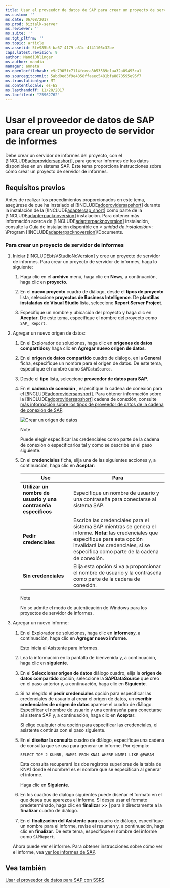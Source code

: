 ```yaml
---
title: Usar el proveedor de datos de SAP para crear un proyecto de servidor de informes | Documentos de Microsoft
ms.custom: ''
ms.date: 06/08/2017
ms.prod: biztalk-server
ms.reviewer: ''
ms.suite: ''
ms.tgt_pltfrm: ''
ms.topic: article
ms.assetid: 5fe985b5-ba67-4179-a31c-4f41106c32be
caps.latest.revision: 9
author: MandiOhlinger
ms.author: mandia
manager: anneta
ms.openlocfilehash: e9c7905fc7114feeca8b53589e1aa32a09495ca1
ms.sourcegitcommit: 5abd0ed3f9e4858ffaaec5481bfa8878595e95f7
ms.translationtype: MT
ms.contentlocale: es-ES
ms.lasthandoff: 11/28/2017
ms.locfileid: "25962762"
---
```

# <a name="use-the-data-provider-for-sap-to-create-a-report-server-project"></a>Usar el proveedor de datos de SAP para crear un proyecto de servidor de informes
Debe crear un servidor de informes del proyecto, con el [!INCLUDE[adoprovidersapshort](../../includes/adoprovidersapshort-md.md)], para generar informes de los datos disponibles en un sistema SAP. Este tema proporciona instrucciones sobre cómo crear un proyecto de servidor de informes.  
  
## <a name="prerequisites"></a>Requisitos previos  
 Antes de realizar los procedimientos proporcionados en este tema, asegúrese de que ha instalado el [!INCLUDE[adoprovidersapshort](../../includes/adoprovidersapshort-md.md)] durante la instalación de la [!INCLUDE[adaptersap_short](../../includes/adaptersap-short-md.md)] como parte de la [!INCLUDE[adapterpacknoversion](../../includes/adapterpacknoversion-md.md)] instalación. Para obtener más información acerca de [!INCLUDE[adapterpacknoversion](../../includes/adapterpacknoversion-md.md)] instalación, consulte la Guía de instalación disponible en \< *unidad de instalación*\>: \Program [!INCLUDE[adapterpacknoversion](../../includes/adapterpacknoversion-md.md)]\Documents.  
  
### <a name="to-create-a-report-server-project"></a>Para crear un proyecto de servidor de informes  
  
1.  Iniciar [!INCLUDE[btsVStudioNoVersion](../../includes/btsvstudionoversion-md.md)] y cree un proyecto de servidor de informes. Para crear un proyecto de servidor de informes, haga lo siguiente:  
  
    1.  Haga clic en el **archivo** menú, haga clic en **New**y, a continuación, haga clic en **proyecto**.  
  
    2.  En el **nuevo proyecto** cuadro de diálogo, desde el **tipos de proyecto** lista, seleccione **proyectos de Business Intelligence**. De **plantillas instaladas de Visual Studio** lista, seleccione **Report Server Project**.  
  
    3.  Especifique un nombre y ubicación del proyecto y haga clic en **Aceptar**. De este tema, especifique el nombre del proyecto como `SAP_ Report`.  
  
2.  Agregar un nuevo origen de datos:  
  
    1.  En el Explorador de soluciones, haga clic en **orígenes de datos compartidos**y haga clic en **Agregar nuevo origen de datos**.  
  
    2.  En el **origen de datos compartido** cuadro de diálogo, en la **General** ficha, especifique un nombre para el origen de datos. De este tema, especifique el nombre como `SAPDataSource`.  
  
    3.  Desde el **tipo** lista, seleccione **proveedor de datos para SAP**.  
  
    4.  En el **cadena de conexión** , especifique la cadena de conexión para el [!INCLUDE[adoprovidersapshort](../../includes/adoprovidersapshort-md.md)]. Para obtener información sobre la [!INCLUDE[adoprovidersapshort](../../includes/adoprovidersapshort-md.md)] cadena de conexión, consulte [más información sobre los tipos de proveedor de datos de la cadena de conexión de SAP](../../adapters-and-accelerators/adapter-sap/read-about-data-provider-types-for-the-sap-connection-string.md).  
  
         ![Crear un origen de datos](../../adapters-and-accelerators/adapter-sap/media/8494c1a5-5e68-4178-a005-a6ea56d97ad7.gif "8494c1a5-5e68-4178-a005-a6ea56d97ad7")  
  
        > [!NOTE]
        >  Puede elegir especificar las credenciales como parte de la cadena de conexión o especificarlos tal y como se describe en el paso siguiente.  
  
    5.  En el **credenciales** ficha, elija una de las siguientes acciones y, a continuación, haga clic en **Aceptar**:  
  
        |Use|Para|  
        |--------------|----------------|  
        |**Utilizar un nombre de usuario y una contraseña específicos**|Especifique un nombre de usuario y una contraseña para conectarse al sistema SAP.|  
        |**Pedir credenciales**|Escriba las credenciales para el sistema SAP mientras se genera el informe. **Nota:** las credenciales que especifique para esta opción invalidará las credenciales, si se especifica como parte de la cadena de conexión.|  
        |**Sin credenciales**|Elija esta opción si va a proporcionar el nombre de usuario y la contraseña como parte de la cadena de conexión.|  
  
        > [!NOTE]
        >  No se admite el modo de autenticación de Windows para los proyectos de servidor de informes.  
  
3.  Agregar un nuevo informe:  
  
    1.  En el Explorador de soluciones, haga clic en **informes**y, a continuación, haga clic en **Agregar nuevo informe**.  
  
         Esto inicia al Asistente para informes.  
  
    2.  Lea la información en la pantalla de bienvenida y, a continuación, haga clic en **siguiente**.  
  
    3.  En el **Seleccionar origen de datos** diálogo cuadro, elija la **origen de datos compartido** opción, seleccione la **SAPDataSource** que creó en el paso anterior y, a continuación, haga clic en  **Siguiente**.  
  
    4.  Si ha elegido el **pedir credenciales** opción para especificar las credenciales de usuario al crear el origen de datos, un **escribir credenciales de origen de datos** aparece el cuadro de diálogo. Especificar el nombre de usuario y una contraseña para conectarse al sistema SAP y, a continuación, haga clic en **Aceptar**.  
  
         Si elige cualquier otra opción para especificar las credenciales, el asistente continúa con el paso siguiente.  
  
    5.  En el **diseñar la consulta** cuadro de diálogo, especifique una cadena de consulta que se usa para generar un informe. Por ejemplo:  
  
        ```  
        SELECT TOP 2 KUNNR, NAME1 FROM KNA1 WHERE NAME1 LIKE @PARAM  
        ```  
  
         Esta consulta recuperará los dos registros superiores de la tabla de KNA1 donde el nombre1 es el nombre que se especifican al generar el informe.  
  
         Haga clic en **Siguiente**.  
  
    6.  En los cuadros de diálogo siguientes puede diseñar el formato en el que desea que aparezca el informe. Si desea usar el formato predeterminado, haga clic en **finalizar >> &#124;** para ir directamente a la **finalizar** cuadro de diálogo.  
  
    7.  En el **finalización del Asistente para** cuadro de diálogo, especifique un nombre para el informe, revise el resumen y, a continuación, haga clic en **finalizar**. De este tema, especifique el nombre del informe como `SAPReport`.  
  
     Ahora puede ver el informe. Para obtener instrucciones sobre cómo ver el informe, vea [ver los informes de SAP](../../adapters-and-accelerators/adapter-sap/view-the-reports-for-sap.md).  
  
## <a name="see-also"></a>Vea también  
 [Usar el proveedor de datos para SAP con SSRS](../../adapters-and-accelerators/adapter-sap/use-the-data-provider-for-sap-with-ssrs.md)